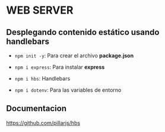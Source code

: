 # WEB SERVER

## Desplegando contenido estático usando handlebars

- `npm init -y`: Para crear el archivo **package.json**

- `npm i express`: Para instalar **express**

- `npm i hbs`: Handlebars
- `npm i dotenv`: Para las variables de entorno

## Documentacion

https://github.com/pillarjs/hbs
